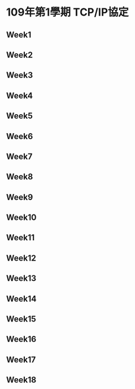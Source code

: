 # 109年第1學期  TCP/IP協定

## Week1

## Week2

## Week3

## Week4

## Week5

## Week6

## Week7

## Week8

## Week9

## Week10

## Week11

## Week12

## Week13

## Week14

## Week15

## Week16

## Week17

## Week18
